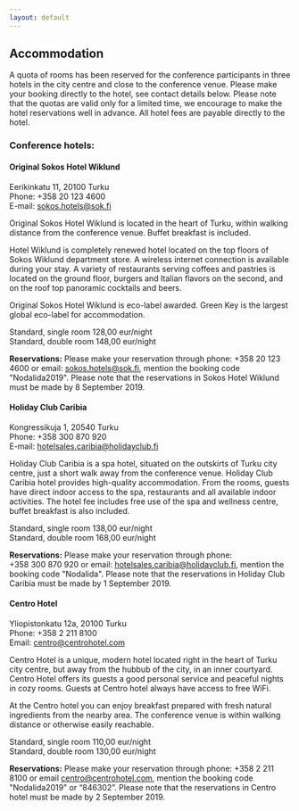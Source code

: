 ```yaml
---
layout: default
---
```


## Accommodation

A quota of rooms has been reserved for the conference participants in three hotels in the city centre and close to the conference venue. Please make your booking directly to the hotel, see contact details below. Please note that the quotas are valid only for a limited time, we encourage to make the hotel reservations well in advance. All hotel fees are payable directly to the hotel.

### Conference hotels:

#### Original Sokos Hotel Wiklund 
Eerikinkatu 11, 20100 Turku  
Phone: +358 20 123 4600  
E-mail: sokos.hotels@sok.fi


Original Sokos Hotel Wiklund is located in the heart of Turku, within walking distance from the conference venue. Buffet breakfast is included.

Hotel Wiklund is completely renewed hotel located on the top floors of Sokos Wiklund department store. A wireless internet connection is available during your stay. A variety of restaurants serving coffees and pastries is located on the ground floor, burgers and Italian flavors on the second, and on the roof top panoramic cocktails and beers.

Original Sokos Hotel Wiklund is eco-label awarded. Green Key is the largest global eco-label for accommodation. 

Standard, single room 128,00 eur/night  
Standard, double room 148,00 eur/night

**Reservations:**
Please make your reservation through phone: +358 20 123 4600 or email: sokos.hotels@sok.fi, mention the booking code "Nodalida2019". Please note that the reservations in Sokos Hotel Wiklund must be made by 8 September 2019.



#### Holiday Club Caribia
Kongressikuja 1, 20540 Turku  
Phone: +358 300 870 920  
E-mail: hotelsales.caribia@holidayclub.fi


Holiday Club Caribia is a spa hotel, situated on the outskirts of Turku city centre, just a short walk away from the conference venue. Holiday Club Caribia hotel provides high-quality accommodation. From the rooms, guests have direct indoor access to the spa, restaurants and all available indoor activities. The hotel fee includes free use of the spa and wellness centre, buffet breakfast is also included.

Standard, single room 138,00 eur/night  
Standard, double room 168,00 eur/night

**Reservations:**
Please make your reservation through phone: +358 300 870 920 or email: hotelsales.caribia@holidayclub.fi, mention the booking code "Nodalida". Please note that the reservations in Holiday Club Caribia must be made by 1 September 2019.


#### Centro Hotel
Yliopistonkatu 12a, 20100 Turku  
Phone: +358 2 211 8100  
Email: centro@centrohotel.com


Centro Hotel is a unique, modern hotel located right in the heart of Turku city centre, but away from the hubbub of the city, in an inner courtyard. Centro Hotel offers its guests a good personal service and peaceful nights in cozy rooms.  Guests at Centro hotel always have access to free WiFi.

At the Centro hotel you can enjoy breakfast prepared with fresh natural ingredients from the nearby area. The conference venue is within walking distance or otherwise easily reachable.

Standard, single room 110,00 eur/night  
Standard, double room 130,00 eur/night

**Reservations:**
Please make your reservation through phone: +358 2 211 8100 or email centro@centrohotel.com, mention the booking code "Nodalida2019" or “846302”. Please note that the reservations in Centro hotel must be made by 2 September 2019.

